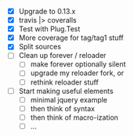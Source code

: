 - [x] Upgrade to 0.13.x
- [x] travis |> coveralls
- [x] Test with Plug.Test
- [x] More coverage for tag/tag1 stuff
- [x] Split sources
- [ ] Clean up forever / reloader
  - [ ] make forever optionally silent
  - [ ] upgrade my reloader fork, or
  - [ ] rethink reloader stuff
- [ ] Start making useful elements
  - [ ] minimal jquery example
  - [ ] then think of syntax
  - [ ] then think of macro-ization
  - [ ] ...
